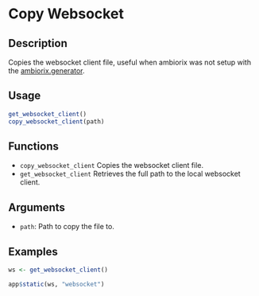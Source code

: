 # Copy Websocket

## Description

Copies the websocket client file, useful when ambiorix was not setup with the [ambiorix.generator](https://github.com/JohnCoene/ambiorix.generator).

## Usage

```r
get_websocket_client()
copy_websocket_client(path)
```

## Functions

- `copy_websocket_client` Copies the websocket client file.
- `get_websocket_client` Retrieves the full path to the local websocket client.

## Arguments

- `path`: Path to copy the file to.

## Examples

```r
ws <- get_websocket_client()

app$static(ws, "websocket")
```
